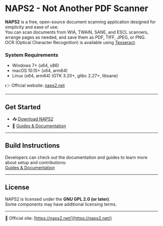 # NAPS2 - Not Another PDF Scanner

**NAPS2** is a free, open-source document scanning application designed for simplicity and ease of use.  
You can scan documents from WIA, TWAIN, SANE, and ESCL scanners, arrange pages as needed, and save them as PDF, TIFF, JPEG, or PNG.  
OCR (Optical Character Recognition) is available using [Tesseract](https://github.com/tesseract-ocr/tesseract).  

### System Requirements
- Windows 7+ (x64, x86)  
- macOS 10.15+ (x64, arm64)  
- Linux (x64, arm64) (GTK 3.20+, glibc 2.27+, libsane)  

👉 Official website: [naps2.net](https://naps2.net/)  

---

## Get Started
- 📥 [Download NAPS2](https://naps2.net/download/)  
- 📖 [Guides & Documentation](https://naps2.net/blog/)  

---

## Build Instructions
Developers can check out the documentation and guides to learn more about setup and contributions:  
[Guides & Documentation](https://naps2.net/blog/)  

---

## License
NAPS2 is licensed under the **GNU GPL 2.0 (or later)**.  
Some components may have additional licensing terms.  

---

🔗 Official site: [https://naps2.net/](https://naps2.net/)  
